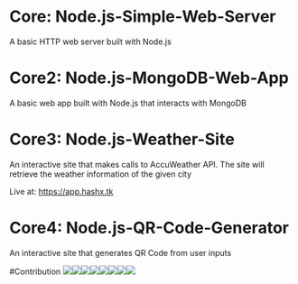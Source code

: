 # Core: Node.js-Simple-Web-Server
A basic HTTP web server built with Node.js
# Core2: Node.js-MongoDB-Web-App
A basic web app built with Node.js that interacts with MongoDB
# Core3: Node.js-Weather-Site
An interactive site that makes calls to AccuWeather API. The site will retrieve the weather information of the given city

Live at: https://app.hashx.tk
# Core4: Node.js-QR-Code-Generator
An interactive site that generates QR Code from user inputs

#Contribution
[![](https://sourcerer.io/fame/alexlo0612/alexlo0612/Node.js-Web-App/images/0)](https://sourcerer.io/fame/alexlo0612/alexlo0612/Node.js-Web-App/links/0)[![](https://sourcerer.io/fame/alexlo0612/alexlo0612/Node.js-Web-App/images/1)](https://sourcerer.io/fame/alexlo0612/alexlo0612/Node.js-Web-App/links/1)[![](https://sourcerer.io/fame/alexlo0612/alexlo0612/Node.js-Web-App/images/2)](https://sourcerer.io/fame/alexlo0612/alexlo0612/Node.js-Web-App/links/2)[![](https://sourcerer.io/fame/alexlo0612/alexlo0612/Node.js-Web-App/images/3)](https://sourcerer.io/fame/alexlo0612/alexlo0612/Node.js-Web-App/links/3)[![](https://sourcerer.io/fame/alexlo0612/alexlo0612/Node.js-Web-App/images/4)](https://sourcerer.io/fame/alexlo0612/alexlo0612/Node.js-Web-App/links/4)[![](https://sourcerer.io/fame/alexlo0612/alexlo0612/Node.js-Web-App/images/5)](https://sourcerer.io/fame/alexlo0612/alexlo0612/Node.js-Web-App/links/5)[![](https://sourcerer.io/fame/alexlo0612/alexlo0612/Node.js-Web-App/images/6)](https://sourcerer.io/fame/alexlo0612/alexlo0612/Node.js-Web-App/links/6)[![](https://sourcerer.io/fame/alexlo0612/alexlo0612/Node.js-Web-App/images/7)](https://sourcerer.io/fame/alexlo0612/alexlo0612/Node.js-Web-App/links/7)
